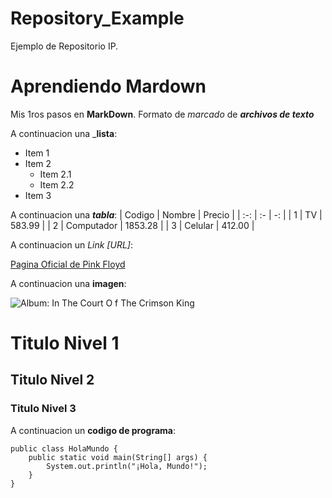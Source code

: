 # Repository_Example
Ejemplo de Repositorio IP.

# Aprendiendo Mardown

Mis 1ros pasos en **MarkDown**. Formato de *marcado* de ***archivos de texto***

A continuacion una ___lista__:

* Item 1
* Item 2
    * Item 2.1
    * Item 2.2
* Item 3

A continuacion una ___tabla___:
| Codigo | Nombre | Precio |
| :-: | :- | -: |
| 1 | TV | 583.99 |
| 2 | Computador | 1853.28 |
| 3 | Celular | 412.00 |

A continuacion un *Link* _[URL]_:

[Pagina Oficial de Pink Floyd](https://pinkfloyd.com/)

A continuacion una **imagen**:

![Album: In The Court O f The Crimson King](https://imgs.search.brave.com/g8kp4TGrdwVwMWmYAI0SzMkJACM2GmIPn4lbMMuS0Do/rs:fit:500:0:0:0/g:ce/aHR0cHM6Ly9pbWFn/ZXMtbmEuc3NsLWlt/YWdlcy1hbWF6b24u/Y29tL2ltYWdlcy9J/LzYxbXlEQTVrbktM/LmpwZw)

# Titulo Nivel 1

## Titulo Nivel 2

### Titulo Nivel 3

A continuacion un **codigo de programa**:

    public class HolaMundo {
        public static void main(String[] args) {
            System.out.println("¡Hola, Mundo!");
        }
    }
    